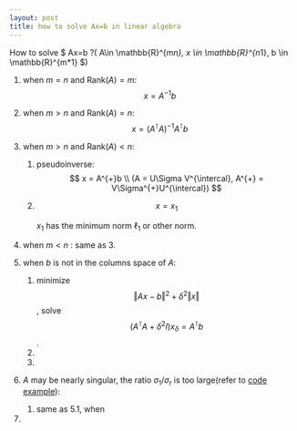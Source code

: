 ```yaml
---
layout: post
title: how to solve Ax=b in linear algebra
---
```


How to solve $ Ax=b $? ($ A\in \mathbb{R}^{m*n}, x \in \mathbb{R}^{n*1}, b \in \mathbb{R}^{m*1}  $)
1.  when $m=n$ and $\mathrm{Rank}(A) = m$:
   $$
   x = A^{-1}b
   $$
   

2. when $m \gt n$ and $\mathrm{Rank}(A) = n$:
   $$
   x = (A^{\intercal}A)^{-1}A^{\intercal}b
   $$
   

3. when $m \gt n$ and $\mathrm{Rank}(A) \lt n$:

   1. pseudoinverse:
      $$
      x = A^{+}b \\
      (A = U\Sigma V^{\intercal}, A^{+} = V\Sigma^{+}U^{\intercal})
      $$

   2. $$
      x = x_{1} 
      $$

      $x_1$ has the minimum norm $\ell_1$ or other norm.

4. when $m \lt n$ : same as 3.

5. when $b$ is not in the columns space of $A$:

   1.  minimize $$ \Vert Ax - b \Vert^2 + \delta ^{2}\Vert x \Vert$$ , solve $$ (A^{\intercal}A + \delta ^{2}I)x_{\delta} = A^{\intercal}b  $$ .
   2. 
   3. 

6. $A$ may be nearly singular, the ratio $\sigma_1 / \sigma_r$ is too large(refer to [code example](/ill-conditioned-matrix/)):

   1.  same as 5.1, when 

7. 





